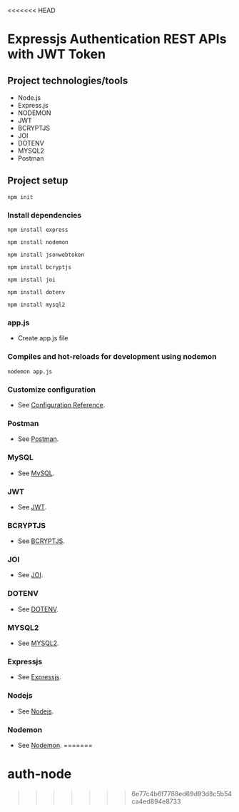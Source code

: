 <<<<<<< HEAD
# Expressjs Authentication REST APIs with JWT Token

## Project technologies/tools
- Node.js
- Express.js
- NODEMON
- JWT
- BCRYPTJS
- JOI
- DOTENV
- MYSQL2
- Postman

## Project setup
```
npm init
```

### Install dependencies
    
```
npm install express
```

```
npm install nodemon
```

```
npm install jsonwebtoken
```

```
npm install bcryptjs
```

```
npm install joi
```

```
npm install dotenv
```

```
npm install mysql2
```

### app.js
- Create app.js file

### Compiles and hot-reloads for development using nodemon

```
nodemon app.js
```

### Customize configuration
- See [Configuration Reference](https://expressjs.com/).

### Postman
- See [Postman](https://www.postman.com/).

### MySQL
- See [MySQL](https://www.mysql.com/).

### JWT
- See [JWT](https://jwt.io/).

### BCRYPTJS
- See [BCRYPTJS](https://www.npmjs.com/package/bcryptjs).

### JOI
- See [JOI](https://www.npmjs.com/package/joi).

### DOTENV
- See [DOTENV](https://www.npmjs.com/package/dotenv).

### MYSQL2
- See [MYSQL2](https://www.npmjs.com/package/mysql2).

### Expressjs
- See [Expressjs](https://expressjs.com/).

### Nodejs
- See [Nodejs](https://nodejs.org/en/).

### Nodemon
- See [Nodemon](https://nodemon.io/).
=======
# auth-node
>>>>>>> 6e77c4b6f7788ed69d93d8c5b54ca4ed894e8733
